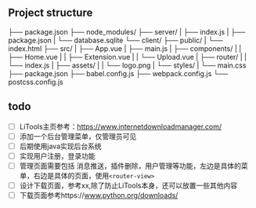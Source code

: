 ## Project structure
├── package.json
├── node_modules/
├── server/
|   ├── index.js
|   ├── package.json
|   └── database.sqlite
└── client/
    ├── public/
    |   └── index.html
    ├── src/
    |   ├── App.vue
    |   ├── main.js
    |   ├── components/
    |   |   ├── Home.vue
    |   |   ├── Extension.vue
    |   |   └── Upload.vue
    |   ├── router/
    |   |   └── index.js
    |   ├── assets/
    |   |   └── logo.png
    |   └── styles/
    |       └── main.css
    ├── package.json
    ├── babel.config.js
    ├── webpack.config.js
    └── postcss.config.js



## todo
- [ ] LiTools主页参考：https://www.internetdownloadmanager.com/
- [ ] 添加一个后台管理菜单，仅管理员可见
- [ ] 后期使用java实现后台系统
- [ ] 实现用户注册，登录功能
- [ ] 管理页面需要包括 消息推送，插件删除，用户管理等功能，左边是具体的菜单，右边是具体的页面，使用`<router-view>`
- [ ] 设计下载页面，参考xx,除了防止LiTools本身，还可以放置一些其他内容
- [ ] 下载页面参考https://www.python.org/downloads/
